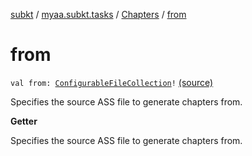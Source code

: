 [subkt](../../index.md) / [myaa.subkt.tasks](../index.md) / [Chapters](index.md) / [from](./from.md)

# from

`val from: `[`ConfigurableFileCollection`](https://docs.gradle.org/current/javadoc/org/gradle/api/file/ConfigurableFileCollection.html)`!` [(source)](https://github.com/Myaamori/SubKt/blob/0.1.10/src/main/kotlin/myaa/subkt/tasks/asstasks.kt#L414)

Specifies the source ASS file to generate chapters from.

**Getter**

Specifies the source ASS file to generate chapters from.


